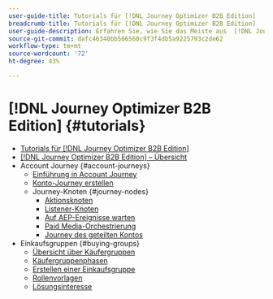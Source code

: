 ```yaml
---
user-guide-title: Tutorials für [!DNL Journey Optimizer B2B Edition]
breadcrumb-title: Tutorials für [!DNL Journey Optimizer B2B Edition]
user-guide-description: Erfahren Sie, wie Sie das Meiste aus  [!DNL Journey Optimizer B2B Edition]. Organisieren Sie Konto- und Käufergruppen-Journeys mithilfe integrierter generativer KI und branchenführender Automatisierung, um die Nachfrage nach spezifischen Angeboten zu maximieren.
source-git-commit: dafc46340bb566560c9f3f4db5a9225793c2de62
workflow-type: tm+mt
source-wordcount: '72'
ht-degree: 43%

---
```



# [!DNL Journey Optimizer B2B Edition] {#tutorials}

+ [Tutorials für [!DNL Journey Optimizer B2B Edition]](overview.md)
+ [[!DNL Journey Optimizer B2B Edition] – Übersicht](/help/overview-video.md)
+ Account Journey {#account-journeys}
   + [Einführung in Account Journey](/help/account-journeys/introducing-account-journeys.md)
   + [Konto-Journey erstellen](/help/account-journeys/create-an-account-journey.md)
   + Journey-Knoten {#journey-nodes}
      + [Aktionsknoten](/help/account-journeys/journey-nodes/action-node.md)
      + [Listener-Knoten](/help/account-journeys/journey-nodes/listen-node.md)
      + [Auf AEP-Ereignisse warten](/help/account-journeys/journey-nodes/listen-for-aep-events.md)
      + [Paid Media-Orchestrierung](/help/account-journeys/journey-nodes/paid-media-orchestration.md)
      + [Journey des geteilten Kontos](/help/account-journeys/journey-nodes/split-account-journey.md)
+ Einkaufsgruppen {#buying-groups}
   + [Übersicht über Käufergruppen](/help/buying-groups/buying-groups-overview.md)
   + [Käufergruppenphasen](/help/buying-groups/buying-group-stages.md)
   + [Erstellen einer Einkaufsgruppe](/help/buying-groups/create-a-buying-group.md)
   + [Rollenvorlagen](/help/buying-groups/role-templates.md)
   + [Lösungsinteresse](/help/buying-groups/solution-interest.md)
